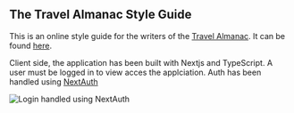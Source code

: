 ## The Travel Almanac Style Guide

This is an online style guide for the writers of the [Travel Almanac](https://www.travel-almanac.com/). It can be found [here](https://travel-almanac-style-guide.vercel.app/).

Client side, the application has been built with Nextjs and TypeScript. A user must be logged in to view acces the applciation. Auth has been handled using [NextAuth](https://github.com/nextauthjs/next-auth)

![Login handled using NextAuth]('./img/login.png')

